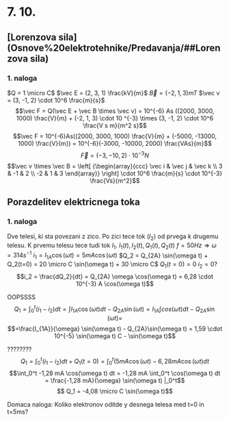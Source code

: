 # 7. 10.
## [Lorenzova sila](Osnove%20elektrotehnike/Predavanja/##Lorenzova sila)
### 1. naloga
 $Q = 1 \micro C$
 $\vec E = (2, 3, 1) \frac{kV}{m}$
 $\vec B = (-2, 1, 3) mT$
 $\vec v = (3, -1, 2) \cdot 10^6 \frac{m}{s}$
$$\vec F = Q(\vec E + \vec B \times \vec v) = 10^{-6} As ((2000, 3000, 1000) \frac{V}{m} + (-2, 1, 3) \cdot 10 ^{-3} \times (3, -1, 2) \cdot 10^6 \frac{V s m}{m^2 s}$$
$$\vec F = 10^{-6}As((2000, 3000, 1000) \frac{V}{m} + (-5000, -13000, 1000) \frac{V}{m}) = 10^{-6}(-3000, -10000, 2000) \frac{VAs}{m}$$
 $$\vec F = (-3, -10, 2) \cdot 10^{-3} N$$
 $$\vec v \times \vec B = \left[  {\begin{array}{ccc} \vec i & \vec j & \vec k \\ 3 & -1 & 2 \\ -2 & 1 & 3 \end{array}} \right] \cdot 10^6 \frac{m}{s} \cdot 10^{-3} \frac{Vs}{m^2}$$

## Porazdelitev elektricnega toka
### 1. naloga
Dve telesi, ki sta povezani z zico. Po zici tece tok ($I_2$) od prvega k drugemu telesu. K prvemu telesu tece tudi tok $I_1$. 
$I_1(t), I_2(t), Q_1(t), Q_2(t)$
$f = 50 Hz \Rightarrow \omega = 314 s^{-1}$
$i_1 = I_{1A} \cos(\omega t) = 5mA \cos(\omega t)$
$Q_2 = Q_{2A} \sin(\omega t) + Q_2(t=0) = 20 \micro C \sin(\omega t) + 30 \micro C$
$Q_1(t=0) = 0$
$i_2 = 0?$
$$i_2 = \frac{dQ_2}{dt} = Q_{2A} \omega \cos(\omega t) = 6,28 \cdot 10^{-3} A \cos(\omega t)$$

OOPSSSS
$$Q_1 = \int_0^t (i_1 - i_2) dt = \int I_{1A} \cos(\omega t) dt - Q_{2A}\sin(\omega t)= I_{1A} \int cos(\omega t) dt  - Q_{2A}\sin(\omega t)=$$
$$=\frac{I_{1A}}{\omega} \sin(\omega t)  - Q_{2A}\sin(\omega t) = 1,59 \cdot 10^{-5} \sin(\omega t) C  - \sin(\omega t)$$


????????
$$Q_1 = \int_0^t (i_1 - i_2) dt + Q_1(t=0) = \int_0^t(5mA \cos(\omega t) - 6,28 mA \cos(\omega t) dt$$
$$\int_0^t -1,28 mA \cos(\omega t) dt = -1,28 mA \int_0^t \cos(\omega t) dt = \frac{-1,28 mA}{\omega} \sin(\omega t) |_0^t$$
$$ Q_1 = -4,08 \micro C \sin(\omega t)$$

Domaca naloga:
Koliko elektronov oditde y desnega telesa med t=0 in t=5ms?